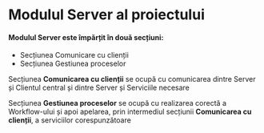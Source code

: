 # Modulul Server al proiectului

#### Modulul Server este împărțit în două secțiuni:

- Secțiunea Comunicare cu clienții
- Secțiunea Gestiunea proceselor

Secțiunea **Comunicarea cu clienții** se ocupă cu comunicarea dintre Server și Clientul central și dintre Server și Serviciile necesare

Secțiunea **Gestiunea proceselor** se ocupă cu realizarea corectă a Workflow-ului și apoi apelarea, prin intermediul secțiunii **Comunicarea cu clienții**, a serviciilor corespunzătoare

